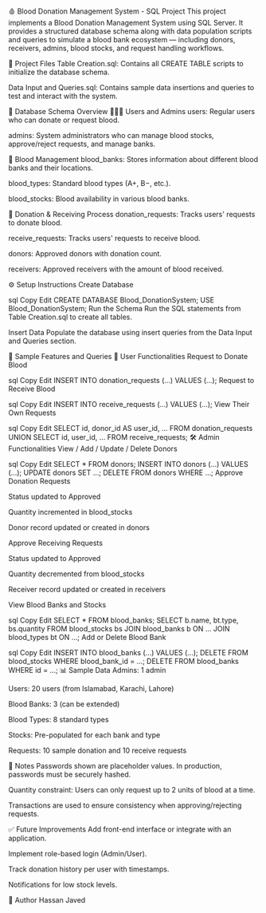 🩸 Blood Donation Management System - SQL Project
This project implements a Blood Donation Management System using SQL Server. It provides a structured database schema along with data population scripts and queries to simulate a blood bank ecosystem — including donors, receivers, admins, blood stocks, and request handling workflows.

📁 Project Files
Table Creation.sql: Contains all CREATE TABLE scripts to initialize the database schema.

Data Input and Queries.sql: Contains sample data insertions and queries to test and interact with the system.

🧱 Database Schema Overview
🧑‍🤝‍🧑 Users and Admins
users: Regular users who can donate or request blood.

admins: System administrators who can manage blood stocks, approve/reject requests, and manage banks.

🏥 Blood Management
blood_banks: Stores information about different blood banks and their locations.

blood_types: Standard blood types (A+, B−, etc.).

blood_stocks: Blood availability in various blood banks.

💉 Donation & Receiving Process
donation_requests: Tracks users' requests to donate blood.

receive_requests: Tracks users' requests to receive blood.

donors: Approved donors with donation count.

receivers: Approved receivers with the amount of blood received.

⚙️ Setup Instructions
Create Database

sql
Copy
Edit
CREATE DATABASE Blood_DonationSystem;
USE Blood_DonationSystem;
Run the Schema
Run the SQL statements from Table Creation.sql to create all tables.

Insert Data
Populate the database using insert queries from the Data Input and Queries section.

🧪 Sample Features and Queries
👤 User Functionalities
Request to Donate Blood

sql
Copy
Edit
INSERT INTO donation_requests (...) VALUES (...);
Request to Receive Blood

sql
Copy
Edit
INSERT INTO receive_requests (...) VALUES (...);
View Their Own Requests

sql
Copy
Edit
SELECT id, donor_id AS user_id, ... FROM donation_requests
UNION
SELECT id, user_id, ... FROM receive_requests;
🛠️ Admin Functionalities
View / Add / Update / Delete Donors

sql
Copy
Edit
SELECT * FROM donors;
INSERT INTO donors (...) VALUES (...);
UPDATE donors SET ...;
DELETE FROM donors WHERE ...;
Approve Donation Requests

Status updated to Approved

Quantity incremented in blood_stocks

Donor record updated or created in donors

Approve Receiving Requests

Status updated to Approved

Quantity decremented from blood_stocks

Receiver record updated or created in receivers

View Blood Banks and Stocks

sql
Copy
Edit
SELECT * FROM blood_banks;
SELECT b.name, bt.type, bs.quantity FROM blood_stocks bs
JOIN blood_banks b ON ...
JOIN blood_types bt ON ...;
Add or Delete Blood Bank

sql
Copy
Edit
INSERT INTO blood_banks (...) VALUES (...);
DELETE FROM blood_stocks WHERE blood_bank_id = ...;
DELETE FROM blood_banks WHERE id = ...;
📊 Sample Data
Admins: 1 admin

Users: 20 users (from Islamabad, Karachi, Lahore)

Blood Banks: 3 (can be extended)

Blood Types: 8 standard types

Stocks: Pre-populated for each bank and type

Requests: 10 sample donation and 10 receive requests

🔐 Notes
Passwords shown are placeholder values. In production, passwords must be securely hashed.

Quantity constraint: Users can only request up to 2 units of blood at a time.

Transactions are used to ensure consistency when approving/rejecting requests.

✅ Future Improvements
Add front-end interface or integrate with an application.

Implement role-based login (Admin/User).

Track donation history per user with timestamps.

Notifications for low stock levels.

📌 Author
Hassan Javed